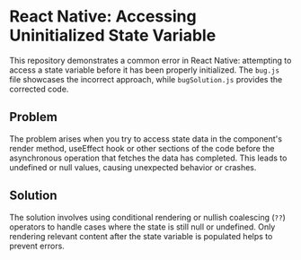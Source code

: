 # React Native: Accessing Uninitialized State Variable

This repository demonstrates a common error in React Native: attempting to access a state variable before it has been properly initialized.  The `bug.js` file showcases the incorrect approach, while `bugSolution.js` provides the corrected code.

## Problem

The problem arises when you try to access state data in the component's render method, useEffect hook or other sections of the code before the asynchronous operation that fetches the data has completed.  This leads to undefined or null values, causing unexpected behavior or crashes.

## Solution

The solution involves using conditional rendering or nullish coalescing (`??`) operators to handle cases where the state is still null or undefined.  Only rendering relevant content after the state variable is populated helps to prevent errors.